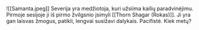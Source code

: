 ![[Samanta.jpeg]]
Severija yra medžiotoja, kuri užsiima kailių paradvinėjimu. Pirmoje sesijoje ji iš pirmo žvilgsnio įsimyli [[Thorn Shagar (Rokas)]]. Ji yra gan laisvas žmogus, patikli, lengvai susižavi dalykais. Pacifistė. Kiek metų?